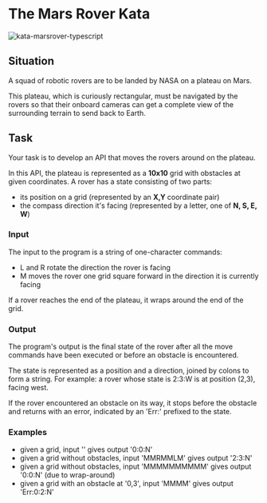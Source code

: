 # The Mars Rover Kata

![kata-marsrover-typescript](https://github.com/tinohertlein/kata-marsrover-typescript/actions/workflows/ci.yml/badge.svg?event=push)

## Situation

A squad of robotic rovers are to be landed by NASA on a plateau on Mars.

This plateau, which is curiously rectangular, must be navigated by the rovers so that their onboard cameras can get a
complete view of the surrounding terrain to send back to Earth.

## Task

Your task is to develop an API that moves the rovers around on the plateau.

In this API, the plateau is represented as a **10x10** grid with obstacles at given coordinates. A rover has a state
consisting of two parts:

* its position on a grid (represented by an **X,Y** coordinate pair)
* the compass direction it's facing (represented by a letter, one of **N, S, E, W**)

### Input

The input to the program is a string of one-character commands:

* L and R rotate the direction the rover is facing
* M moves the rover one grid square forward in the direction it is currently facing

If a rover reaches the end of the plateau, it wraps around the end of the grid.

### Output

The program's output is the final state of the rover after all the move commands have been executed or before an obstacle is encountered.

The state is represented as a position and a direction, joined by colons to form a string. For example: a rover whose
state is 2:3:W is at position (2,3), facing west.

If the rover encountered an obstacle on its way, it stops before the obstacle and returns with an error, indicated by
an 'Err:' prefixed to the state.

### Examples

* given a grid, input '' gives output '0:0:N'
* given a grid without obstacles, input 'MMRMMLM' gives output '2:3:N'
* given a grid without obstacles, input 'MMMMMMMMMM' gives output '0:0:N' (due to wrap-around)
* given a grid with an obstacle at '0,3', input 'MMMM' gives output 'Err:0:2:N' 

